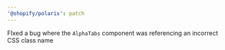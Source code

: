 ```yaml
---
'@shopify/polaris': patch
---
```


FIxed a bug where the `AlphaTabs` component was referencing an incorrect CSS class name
